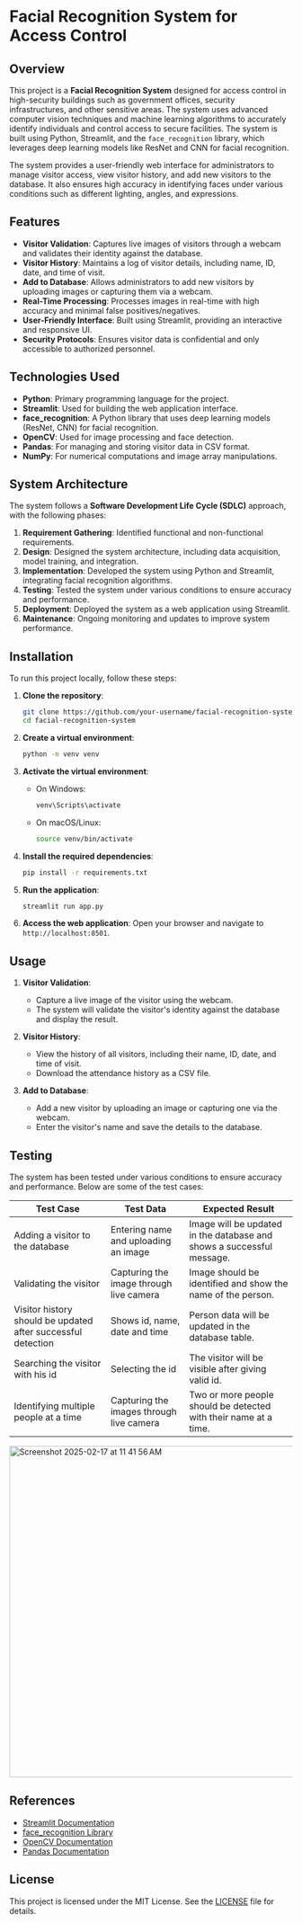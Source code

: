 # Facial Recognition System for Access Control

## Overview

This project is a **Facial Recognition System** designed for access control in high-security buildings such as government offices, security infrastructures, and other sensitive areas. The system uses advanced computer vision techniques and machine learning algorithms to accurately identify individuals and control access to secure facilities. The system is built using Python, Streamlit, and the `face_recognition` library, which leverages deep learning models like ResNet and CNN for facial recognition.

The system provides a user-friendly web interface for administrators to manage visitor access, view visitor history, and add new visitors to the database. It also ensures high accuracy in identifying faces under various conditions such as different lighting, angles, and expressions.

## Features

- **Visitor Validation**: Captures live images of visitors through a webcam and validates their identity against the database.
- **Visitor History**: Maintains a log of visitor details, including name, ID, date, and time of visit.
- **Add to Database**: Allows administrators to add new visitors by uploading images or capturing them via a webcam.
- **Real-Time Processing**: Processes images in real-time with high accuracy and minimal false positives/negatives.
- **User-Friendly Interface**: Built using Streamlit, providing an interactive and responsive UI.
- **Security Protocols**: Ensures visitor data is confidential and only accessible to authorized personnel.

## Technologies Used

- **Python**: Primary programming language for the project.
- **Streamlit**: Used for building the web application interface.
- **face_recognition**: A Python library that uses deep learning models (ResNet, CNN) for facial recognition.
- **OpenCV**: Used for image processing and face detection.
- **Pandas**: For managing and storing visitor data in CSV format.
- **NumPy**: For numerical computations and image array manipulations.

## System Architecture

The system follows a **Software Development Life Cycle (SDLC)** approach, with the following phases:

1. **Requirement Gathering**: Identified functional and non-functional requirements.
2. **Design**: Designed the system architecture, including data acquisition, model training, and integration.
3. **Implementation**: Developed the system using Python and Streamlit, integrating facial recognition algorithms.
4. **Testing**: Tested the system under various conditions to ensure accuracy and performance.
5. **Deployment**: Deployed the system as a web application using Streamlit.
6. **Maintenance**: Ongoing monitoring and updates to improve system performance.

## Installation

To run this project locally, follow these steps:

1. **Clone the repository**:
   ```bash
   git clone https://github.com/your-username/facial-recognition-system.git
   cd facial-recognition-system
   ```

2. **Create a virtual environment**:
   ```bash
   python -m venv venv
   ```

3. **Activate the virtual environment**:
   - On Windows:
     ```bash
     venv\Scripts\activate
     ```
   - On macOS/Linux:
     ```bash
     source venv/bin/activate
     ```

4. **Install the required dependencies**:
   ```bash
   pip install -r requirements.txt
   ```

5. **Run the application**:
   ```bash
   streamlit run app.py
   ```

6. **Access the web application**:
   Open your browser and navigate to `http://localhost:8501`.

## Usage

1. **Visitor Validation**:
   - Capture a live image of the visitor using the webcam.
   - The system will validate the visitor's identity against the database and display the result.

2. **Visitor History**:
   - View the history of all visitors, including their name, ID, date, and time of visit.
   - Download the attendance history as a CSV file.

3. **Add to Database**:
   - Add a new visitor by uploading an image or capturing one via the webcam.
   - Enter the visitor's name and save the details to the database.

## Testing

The system has been tested under various conditions to ensure accuracy and performance. Below are some of the test cases:

| Test Case | Test Data | Expected Result |
|-----------|-----------|-----------------|
| Adding a visitor to the database | Entering name and uploading an image | Image will be updated in the database and shows a successful message. |
| Validating the visitor | Capturing the image through live camera | Image should be identified and show the name of the person. |
| Visitor history should be updated after successful detection | Shows id, name, date and time | Person data will be updated in the database table. |
| Searching the visitor with his id | Selecting the id | The visitor will be visible after giving valid id. |
| Identifying multiple people at a time | Capturing the images through live camera | Two or more people should be detected with their name at a time. |

<img width="590" alt="Screenshot 2025-02-17 at 11 41 56 AM" src="https://github.com/user-attachments/assets/bc122d4a-195c-4f6c-93f8-0fddc724a59b" />



## References

- [Streamlit Documentation](https://docs.streamlit.io/)
- [face_recognition Library](https://github.com/ageitgey/face_recognition)
- [OpenCV Documentation](https://docs.opencv.org/)
- [Pandas Documentation](https://pandas.pydata.org/docs/)

## License

This project is licensed under the MIT License. See the [LICENSE](LICENSE) file for details.
